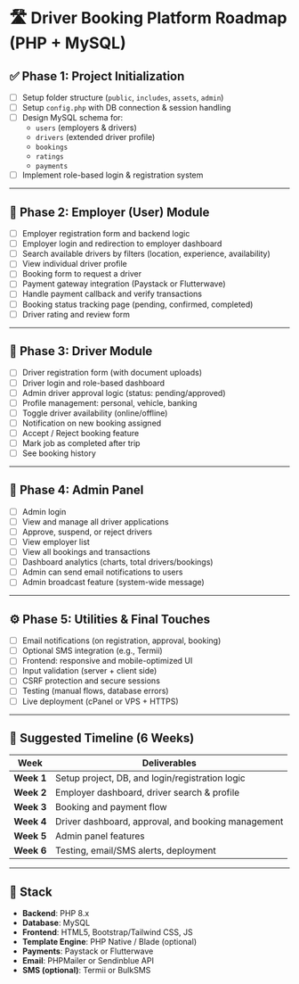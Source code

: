 # 🛣️ Driver Booking Platform Roadmap (PHP + MySQL)

## ✅ Phase 1: Project Initialization

- [ ] Setup folder structure (`public`, `includes`, `assets`, `admin`)
- [ ] Setup `config.php` with DB connection & session handling
- [ ] Design MySQL schema for:
  - `users` (employers & drivers)
  - `drivers` (extended driver profile)
  - `bookings`
  - `ratings`
  - `payments`
- [ ] Implement role-based login & registration system

---

## 👤 Phase 2: Employer (User) Module

- [ ] Employer registration form and backend logic
- [ ] Employer login and redirection to employer dashboard
- [ ] Search available drivers by filters (location, experience, availability)
- [ ] View individual driver profile
- [ ] Booking form to request a driver
- [ ] Payment gateway integration (Paystack or Flutterwave)
- [ ] Handle payment callback and verify transactions
- [ ] Booking status tracking page (pending, confirmed, completed)
- [ ] Driver rating and review form

---

## 🚗 Phase 3: Driver Module

- [ ] Driver registration form (with document uploads)
- [ ] Driver login and role-based dashboard
- [ ] Admin driver approval logic (status: pending/approved)
- [ ] Profile management: personal, vehicle, banking
- [ ] Toggle driver availability (online/offline)
- [ ] Notification on new booking assigned
- [ ] Accept / Reject booking feature
- [ ] Mark job as completed after trip
- [ ] See booking history

---

## 🔐 Phase 4: Admin Panel

- [ ] Admin login
- [ ] View and manage all driver applications
- [ ] Approve, suspend, or reject drivers
- [ ] View employer list
- [ ] View all bookings and transactions
- [ ] Dashboard analytics (charts, total drivers/bookings)
- [ ] Admin can send email notifications to users
- [ ] Admin broadcast feature (system-wide message)

---

## ⚙️ Phase 5: Utilities & Final Touches

- [ ] Email notifications (on registration, approval, booking)
- [ ] Optional SMS integration (e.g., Termii)
- [ ] Frontend: responsive and mobile-optimized UI
- [ ] Input validation (server + client side)
- [ ] CSRF protection and secure sessions
- [ ] Testing (manual flows, database errors)
- [ ] Live deployment (cPanel or VPS + HTTPS)

---

## 📅 Suggested Timeline (6 Weeks)

| Week | Deliverables |
|------|--------------|
| **Week 1** | Setup project, DB, and login/registration logic |
| **Week 2** | Employer dashboard, driver search & profile |
| **Week 3** | Booking and payment flow |
| **Week 4** | Driver dashboard, approval, and booking management |
| **Week 5** | Admin panel features |
| **Week 6** | Testing, email/SMS alerts, deployment

---

## 🧰 Stack

- **Backend**: PHP 8.x
- **Database**: MySQL
- **Frontend**: HTML5, Bootstrap/Tailwind CSS, JS
- **Template Engine**: PHP Native / Blade (optional)
- **Payments**: Paystack or Flutterwave
- **Email**: PHPMailer or Sendinblue API
- **SMS (optional)**: Termii or BulkSMS

